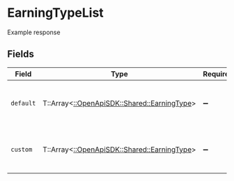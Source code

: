 # EarningTypeList

Example response


## Fields

| Field                                                                             | Type                                                                              | Required                                                                          | Description                                                                       |
| --------------------------------------------------------------------------------- | --------------------------------------------------------------------------------- | --------------------------------------------------------------------------------- | --------------------------------------------------------------------------------- |
| `default`                                                                         | T::Array<[::OpenApiSDK::Shared::EarningType](../../models/shared/earningtype.md)> | :heavy_minus_sign:                                                                | The default earning types for the company.                                        |
| `custom`                                                                          | T::Array<[::OpenApiSDK::Shared::EarningType](../../models/shared/earningtype.md)> | :heavy_minus_sign:                                                                | The custom earning types for the company.                                         |